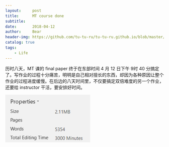 ```yaml
---
layout:     post                    
title:      MT course done               
subtitle:     
date:       2018-04-12              
author:     Bear                     
header-img: https://github.com/tu-tu-ru/tu-tu-ru.github.io/blob/master/img/0409.png    
catalog: true                       
tags:                              
    - Life
---
```


历时八天，MT 课的 final paper 终于在东部时间 4 月 12 日下午 9时 40 分搞定了。写作业的过程十分痛苦，明明是自己相对擅长的东西，却因为各种原因让整个作业的过程进度缓慢。在后边的八天时间里，不仅要搞定双倍难度的另一个作业，还要给 instructor 干活，要安排好时间。

![Screenshot](https://github.com/tu-tu-ru/tu-tu-ru.github.io/blob/master/img/MT_fp.PNG)